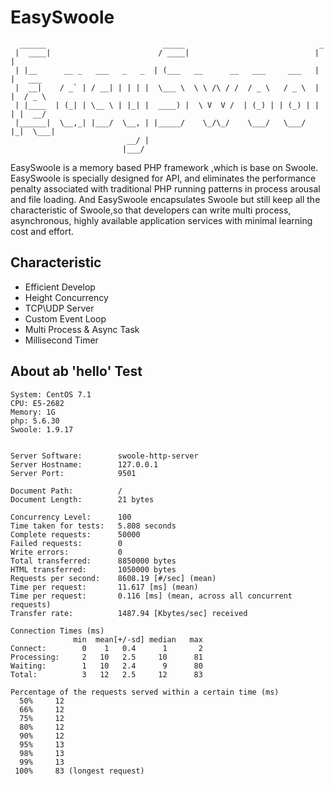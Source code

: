 # EasySwoole
```
  ______                          _____                              _        
 |  ____|                        / ____|                            | |       
 | |__      __ _   ___   _   _  | (___   __      __   ___     ___   | |   ___ 
 |  __|    / _` | / __| | | | |  \___ \  \ \ /\ / /  / _ \   / _ \  | |  / _ \
 | |____  | (_| | \__ \ | |_| |  ____) |  \ V  V /  | (_) | | (_) | | | |  __/
 |______|  \__,_| |___/  \__, | |_____/    \_/\_/    \___/   \___/  |_|  \___|
                          __/ |                                               
                         |___/                                                
```
EasySwoole is a memory based PHP framework ,which is base on Swoole. EasySwoole is specially designed for API, and eliminates the performance penalty associated with traditional PHP running patterns in process arousal and file loading. And EasySwoole encapsulates Swoole but still keep all the characteristic of Swoole,so that developers can write multi process, asynchronous, highly available application services with minimal learning cost and effort. 

## Characteristic

- Efficient Develop
- Height Concurrency
- TCP\UDP Server
- Custom Event Loop
- Multi Process & Async Task
- Millisecond Timer

## About ab 'hello' Test
```
System: CentOS 7.1 
CPU: E5-2682
Memory: 1G
php: 5.6.30
Swoole: 1.9.17


Server Software:        swoole-http-server
Server Hostname:        127.0.0.1
Server Port:            9501

Document Path:          /
Document Length:        21 bytes

Concurrency Level:      100
Time taken for tests:   5.808 seconds
Complete requests:      50000
Failed requests:        0
Write errors:           0
Total transferred:      8850000 bytes
HTML transferred:       1050000 bytes
Requests per second:    8608.19 [#/sec] (mean)
Time per request:       11.617 [ms] (mean)
Time per request:       0.116 [ms] (mean, across all concurrent requests)
Transfer rate:          1487.94 [Kbytes/sec] received

Connection Times (ms)
              min  mean[+/-sd] median   max
Connect:        0    1   0.4      1       2
Processing:     2   10   2.5     10      81
Waiting:        1   10   2.4      9      80
Total:          3   12   2.5     12      83

Percentage of the requests served within a certain time (ms)
  50%     12
  66%     12
  75%     12
  80%     12
  90%     12
  95%     13
  98%     13
  99%     13
 100%     83 (longest request)
```
<script>
    var _hmt = _hmt || [];
    (function() {
        var hm = document.createElement("script");
        hm.src = "https://hm.baidu.com/hm.js?4c8d895ff3b25bddb6fa4185c8651cc3";
        var s = document.getElementsByTagName("script")[0];
        s.parentNode.insertBefore(hm, s);
    })();
</script>
